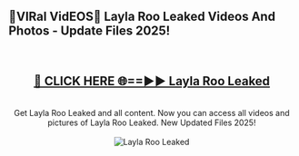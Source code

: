 <h2>🔴VIRal VidEOS🔴 Layla Roo Leaked Videos And Photos - Update Files 2025!</h2>
<br>
<div align="center">
<h2><a href="https://virallinks.top/odZfE0" rel="nofollow">🔴 CLICK HERE 🌐==►► Layla Roo Leaked</a></h2>
<br>
Get Layla Roo Leaked and all content. Now you can access all videos and pictures of Layla Roo Leaked. New Updated Files 2025!
<br>
<br>
<a href="https://virallinks.top/odZfE0" rel="nofollow" data-target="animated-image.originalLink"><img src="https://i.imgur.com/dJHk4Zq.gif)" alt="Layla Roo Leaked" style="max-width: 100%; display: inline-block;" data-target="animated-image.originalImage"></a>
</div>
<br>
